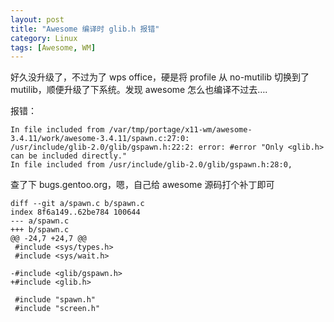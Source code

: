 ```yaml
---
layout: post
title: "Awesome 编译时 glib.h 报错"
category: Linux
tags: [Awesome, WM]
---
```


好久没升级了，不过为了 wps office，硬是将 profile 从 no-mutilib 切换到了 mutilib，顺便升级了下系统。发现 awesome 怎么也编译不过去….

报错：

    In file included from /var/tmp/portage/x11-wm/awesome-3.4.11/work/awesome-3.4.11/spawn.c:27:0:
    /usr/include/glib-2.0/glib/gspawn.h:22:2: error: #error "Only <glib.h> can be included directly."
    In file included from /usr/include/glib-2.0/glib/gspawn.h:28:0,

<!-- more -->

查了下 bugs.gentoo.org，嗯，自己给 awesome 源码打个补丁即可

    diff --git a/spawn.c b/spawn.c
    index 8f6a149..62be784 100644
    --- a/spawn.c
    +++ b/spawn.c
    @@ -24,7 +24,7 @@
     #include <sys/types.h>
     #include <sys/wait.h>

    -#include <glib/gspawn.h>
    +#include <glib.h>

     #include "spawn.h"
     #include "screen.h"
